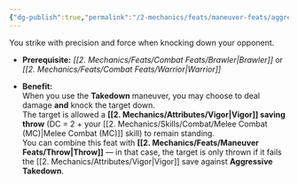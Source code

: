 ```yaml
---
{"dg-publish":true,"permalink":"/2-mechanics/feats/maneuver-feats/aggressive-takedown/"}
---
```


You strike with precision and force when knocking down your opponent.

- **Prerequisite:** _[[2. Mechanics/Feats/Combat Feats/Brawler\|Brawler]]_ or _[[2. Mechanics/Feats/Combat Feats/Warrior\|Warrior]]_
    
- **Benefit:**  
    When you use the **Takedown** maneuver, you may choose to deal damage **and** knock the target down.  
    The target is allowed a **[[2. Mechanics/Attributes/Vigor\|Vigor]] saving throw** (DC = 2 + your [[2. Mechanics/Skills/Combat/Melee Combat (MC)\|Melee Combat (MC)]] skill) to remain standing.  
    You can combine this feat with **[[2. Mechanics/Feats/Maneuver Feats/Throw\|Throw]]** — in that case, the target is only thrown if it fails the [[2. Mechanics/Attributes/Vigor\|Vigor]] save against **Aggressive Takedown**.